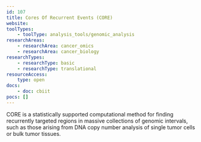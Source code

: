 ```yaml
---
id: 107
title: Cores Of Recurrent Events (CORE)
website: 
toolTypes:
	- toolType: analysis_tools/genomic_analysis
researchAreas:
	- researchArea: cancer_omics
	- researchArea: cancer_biology
researchTypes:
	- researchType: basic
	- researchType: translational
resourceAccess:
    type: open
docs:
    - doc: cbiit
pocs: []        
---
```

CORE is a statistically supported computational method for finding recurrently targeted regions in massive collections of genomic intervals, such as those arising from DNA copy number analysis of single tumor cells or bulk tumor tissues.

